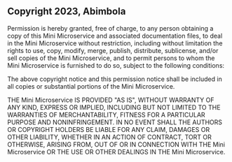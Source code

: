 ## Copyright 2023, Abimbola


Permission is hereby granted, free of charge, to any person obtaining a copy of this Mini Microservice and associated documentation files, to deal in the Mini Microservice without restriction, including without limitation the rights to use, copy, modify, merge, publish, distribute, sublicense, and/or sell copies of the Mini Microservice, and to permit persons to whom the Mini Microservice is furnished to do so, subject to the following conditions:

The above copyright notice and this permission notice shall be included in all copies or substantial portions of the Mini Microservice.

THE Mini Microservice IS PROVIDED "AS IS", WITHOUT WARRANTY OF ANY KIND, EXPRESS OR IMPLIED, INCLUDING BUT NOT LIMITED TO THE WARRANTIES OF MERCHANTABILITY, FITNESS FOR A PARTICULAR PURPOSE AND NONINFRINGEMENT. IN NO EVENT SHALL THE AUTHORS OR COPYRIGHT HOLDERS BE LIABLE FOR ANY CLAIM, DAMAGES OR OTHER LIABILITY, WHETHER IN AN ACTION OF CONTRACT, TORT OR OTHERWISE, ARISING FROM, OUT OF OR IN CONNECTION WITH THE Mini Microservice OR THE USE OR OTHER DEALINGS IN THE Mini Microservice.
